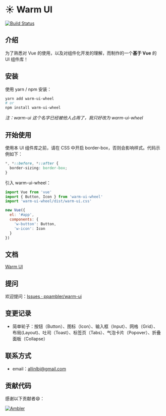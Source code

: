 # ☀️ Warm UI 

[![Build Status](https://travis-ci.org/ppambler/warm-ui.svg?branch=master)](https://travis-ci.org/ppambler/warm-ui)

## 介绍

为了熟悉对 Vue 的使用，以及对组件化开发的理解，而制作的一个**基于 Vue**  的 UI 组件库！

## 安装

使用 yarn / npm 安装：

``` bash
yarn add warm-ui-wheel
# or
npm install warm-ui-wheel
```

*注：warm-ui 这个名字已经被他人占用了，我只好改为 warm-ui-wheel*

## 开始使用

使用本 UI 组件库之前，请在 CSS 中开启 border-box，否则会影响样式。代码示例如下：

``` css
*, *::before, *::after {
  border-sizing: border-box;
}
```

引入 warm-ui-wheel：

``` js
import Vue from 'vue'
import { Button, Icon } from 'warm-ui-wheel'
import 'warm-ui-wheel/dist/warm-ui.css'

new Vue({
  el: '#app',
  components: {
    'w-button': Button,
    'w-icon': Icon
  }
})
```

## 文档

[Warm UI](https://ppambler.github.io/warm-ui/)

## 提问

欢迎提问：[Issues · ppambler/warm-ui](https://github.com/ppambler/warm-ui/issues)

## 变更记录

- 简单轮子：按钮（Button）、图标（Icon）、输入框（Input）、网格（Grid）、布局(Layout)、吐司（Toast）、标签页（Tabs）、气泡卡片（Popover）、折叠面板（Collapse）

## 联系方式

- email：allinlbj@gmail.com

## 贡献代码

感谢以下贡献者😄：

[![Ambler](https://avatars3.githubusercontent.com/u/36479648?s=40&v=4)](https://github.com/ppambler/warm-ui/graphs/contributors)